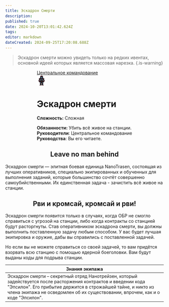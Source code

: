 ```yaml
---
title: Эскадрон Смерти
description: 
published: true
date: 2024-10-20T13:01:42.624Z
tags: 
editor: markdown
dateCreated: 2024-09-25T17:20:08.688Z
---
```


> Эскадрон смерти можно увидеть только на редких ивентах, основной идеей которых является массовая нарезка.
{.is-warning}


<div style="display: flex; justify-content: center;">
<div class="roles-passport ceco">
  <div class="title ceco"><a href="/roles/centralcommand">Центральное командование</a></div>
  <div>
    <div><div><img src="/roles/deathsquad.png"></div></div>
  <div><div>
    <h1>Эскадрон смерти</h1>
    <p><strong>Сложность:</strong> Сложная</p>
    <strong>Обязанности:</strong> Убить всё живое на станции.<br>
    <b>Руководители</b>: Центральное командование<br>
    <b>Руководства</b>: Вы его читаете.
  </div></div>
  </div>
</div>
</div>


## <center>Leave no man behind

Эскадрон смерти —  элитная боевая единица NanoTrasen, состоящая из лучших оперативников, специально экипированных и обученных для выполнения заданий, которые большинство сочтёт совершенно самоубийственными. Их единственная задача - зачистить всё живое на станции.

## <center>Рви и кромсай, кромсай и рви!

Эскадрон смерти появится только в случаях, когда ОБР не смогло справиться с угрозой на станции, либо когда контракты со станцией будут расторгнуты. Став оперативником эскадрона смерти, вы должны выполнить поставленную задачу любым способом. У вас будет лучшая экипировка и оружие, дабы вы справились с поставленной задачей.

Но если вы не можете справиться со своей задачей, то вам придётся взорвать всю станцию с помощью ядерной боеголовки. Вам будут выданы коды для подрыва станции.

| Знания экипажа|
| --- |
| Эскадрон смерти – секретный отряд Нанотрейзен, который задействуется после расторжения контрактов и введении кода "Эпсилон". Его прибытие держится в строжайшей тайне, и никто из члена экипажа не осведомлен об их существовании, впрочем, как и о коде "Эпсилон". |



<div class="table"></div>
